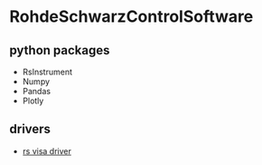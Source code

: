 # RohdeSchwarzControlSoftware

## python packages
* RsInstrument
* Numpy
* Pandas
* Plotly

## drivers
* [rs visa driver](https://www.rohde-schwarz.com/us/driver-pages/remote-control/3-visa-and-tools_231388.html)